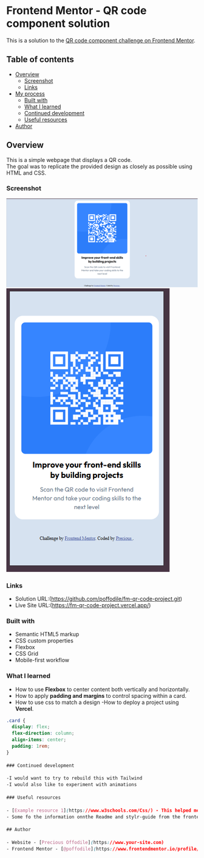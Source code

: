 # Frontend Mentor - QR code component solution

This is a solution to the [QR code component challenge on Frontend Mentor](https://www.frontendmentor.io/challenges/qr-code-component-iux_sIO_H).

## Table of contents

- [Overview](#overview)
  - [Screenshot](#screenshot)
  - [Links](#links)
- [My process](#my-process)
  - [Built with](#built-with)
  - [What I learned](#what-i-learned)
  - [Continued development](#continued-development)
  - [Useful resources](#useful-resources)
- [Author](#author)

## Overview

This is a simple webpage that displays a QR code.  
The goal was to replicate the provided design as closely as possible using HTML and CSS.

### Screenshot

![Desktop View ](./images/desktop-view.png)
![Mobile view ](./images/mobile-view.png)

### Links

- Solution URL:(https://github.com/poffodile/fm-qr-code-project.git)
- Live Site URL:(https://fm-qr-code-project.vercel.app/)

### Built with

- Semantic HTML5 markup
- CSS custom properties
- Flexbox
- CSS Grid
- Mobile-first workflow

### What I learned

- How to use **Flexbox** to center content both vertically and horizontally.
- How to apply **padding and margins** to control spacing within a card.
- How to use css to match a design
  -How to deploy a project using **Vercel**.

```css
.card {
  display: flex;
  flex-direction: column;
  align-items: center;
  padding: 1rem;
}

### Continued development

-I would want to try to rebuild this with Tailwind
-I would also like to experiment with animations

### Useful resources

- [Example resource 1](https://www.w3schools.com/Css/) - This helped me when using the css components and styling the card in different styles with pixels and paddings.
- Some fo the information onnthe Readme and stylr-guide from the frontendmentor pages helped as well .

## Author

- Website - [Precious Offodile](https://www.your-site.com)
- Frontend Mentor - [@poffodile](https://www.frontendmentor.io/profile/poffodile)


```
